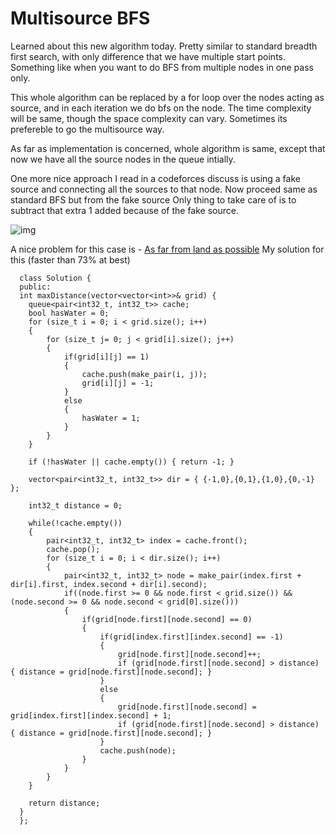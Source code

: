 # Multisource BFS

Learned about this new algorithm today. Pretty similar to standard breadth first search, with only difference that we have multiple start points. 
Something like when you want to do BFS from multiple nodes in one pass only. 

This whole algorithm can be replaced by a for loop over the nodes acting as source, and in each iteration we do bfs on the node. The time complexity will be same, though the space complexity can vary. Sometimes its prefereble to go the multisource way.

As far as implementation is concerned, whole algorithm is same, except that now we have all the source nodes in the queue intially.

One more nice approach I read in a codeforces discuss is using a fake source and connecting all the sources to that node. Now proceed same as standard BFS but from the fake source
Only thing to take care of is to subtract that extra 1 added because of the fake source.

![img](https://codeforces.com/predownloaded/a5/e9/a5e9c9467ef6b37f122f8b6da0621b54775dc608.png)

A nice problem for this case is -
[As far from land as possible](https://leetcode.com/problems/as-far-from-land-as-possible)
My solution for this (faster than 73% at best)


      class Solution {
      public:
      int maxDistance(vector<vector<int>>& grid) {
      	queue<pair<int32_t, int32_t>> cache;
      	bool hasWater = 0;
      	for (size_t i = 0; i < grid.size(); i++)
      	{
      		for (size_t j= 0; j < grid[i].size(); j++)
      		{
      			if(grid[i][j] == 1) 
      			{
      				cache.push(make_pair(i, j));
      				grid[i][j] = -1;
      			}
      			else 
      			{
      				hasWater = 1;
      			}
      		}
      	}
      
      	if (!hasWater || cache.empty()) { return -1; }
      
      	vector<pair<int32_t, int32_t>> dir = { {-1,0},{0,1},{1,0},{0,-1} };
      	
      	int32_t distance = 0;
      	
      	while(!cache.empty()) 
      	{
      		pair<int32_t, int32_t> index = cache.front();
      		cache.pop();
      		for (size_t i = 0; i < dir.size(); i++)
      		{
      			pair<int32_t, int32_t> node = make_pair(index.first + dir[i].first, index.second + dir[i].second);
      			if((node.first >= 0 && node.first < grid.size()) && (node.second >= 0 && node.second < grid[0].size()))
      			{
      				if(grid[node.first][node.second] == 0) 
      				{
      					if(grid[index.first][index.second] == -1) 
      					{
      						grid[node.first][node.second]++;
      						if (grid[node.first][node.second] > distance) { distance = grid[node.first][node.second]; }
      					}
      					else 
      					{
      						grid[node.first][node.second] = grid[index.first][index.second] + 1;
      						if (grid[node.first][node.second] > distance) { distance = grid[node.first][node.second]; }
      					}
      					cache.push(node);
      				}
      			}
      		}
      	}
      
      	return distance;
      }
      };
      
